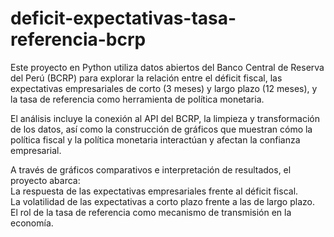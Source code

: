 # deficit-expectativas-tasa-referencia-bcrp

Este proyecto en Python utiliza datos abiertos del Banco Central de Reserva del Perú (BCRP) para explorar la relación entre el déficit fiscal, las expectativas empresariales de corto (3 meses) y largo plazo (12 meses), y la tasa de referencia como herramienta de política monetaria.  

El análisis incluye la conexión al API del BCRP, la limpieza y transformación de los datos, así como la construcción de gráficos que muestran cómo la política fiscal y la política monetaria interactúan y afectan la confianza empresarial.  

A través de gráficos comparativos e interpretación de resultados, el proyecto abarca:  
La respuesta de las expectativas empresariales frente al déficit fiscal.  
La volatilidad de las expectativas a corto plazo frente a las de largo plazo.  
El rol de la tasa de referencia como mecanismo de transmisión en la economía.  
